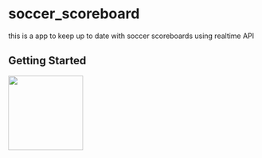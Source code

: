 # soccer_scoreboard

this is a app to keep up to date with soccer scoreboards using realtime API

## Getting Started
<img src = "https://user-images.githubusercontent.com/36764822/96192520-7b8e9000-0f46-11eb-8706-ef8a97089705.jpg" width = "150">

